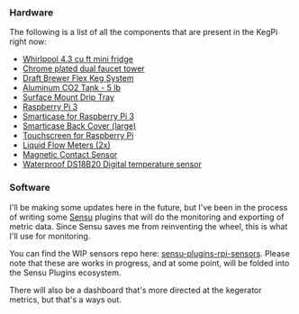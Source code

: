 
### Hardware
The following is a list of all the components that are present in the KegPi right now:
* [Whirlpool 4.3 cu ft mini fridge](https://www.amazon.com/Whirlpool-Stainless-Compact-Refrigerator-Fridge/dp/B00XQLQXMY)
* [Chrome plated dual faucet tower](http://www.beveragefactory.com/draftbeer/towers/doublefaucet/D4743DT___6843.shtml)
* [Draft Brewer Flex Keg System](https://www.midwestsupplies.com/draft-brewer-flex-keg-system)
* [Aluminum CO2 Tank - 5 lb](http://www.austinhomebrew.com/Aluminum-CO2-Tank--5-lb_p_4693.html)
* [Surface Mount Drip Tray](http://www.beveragefactory.com/draftbeer/driptray/cutout/kegco-surface-mount-drip-tray-seco1610.html)
* [Raspberry Pi 3](https://www.amazon.com/Raspberry-Model-A1-2GHz-64-bit-quad-core/dp/B01CD5VC92/ref=sr_1_3?s=pc&ie=UTF8&qid=1500307132&sr=1-3&keywords=raspberry+pi+3)
* [Smarticase for Raspberry Pi 3](https://smarticase.com/collections/all/products/smartipi-touch)
* [Smarticase Back Cover (large)](https://smarticase.com/collections/all/products/smartipi-touch-back-cover)
* [Touchscreen for Raspberry Pi](https://www.adafruit.com/product/2718)
* [Liquid Flow Meters (2x)](https://www.adafruit.com/product/2718)
* [Magnetic Contact Sensor](https://www.adafruit.com/product/375)
* [Waterproof DS18B20 Digital temperature sensor](https://www.adafruit.com/product/381)

### Software
I'll be making some updates here in the future, but I've been in the process of writing some [Sensu](https://sensu.io) plugins that will do the monitoring and exporting of metric data. Since Sensu saves me from reinventing the wheel, this is what I'll use for monitoring. 

You can find the WIP sensors repo here: [sensu-plugins-rpi-sensors](https://github.com/asachs01/sensu-plugins-rpi-sensors). Please note that these are works in progress, and at some point, will be folded into the Sensu Plugins ecosystem.

There will also be a dashboard that's more directed at the kegerator metrics, but that's a ways out. 
